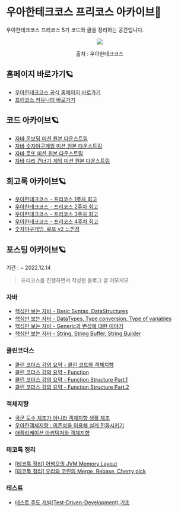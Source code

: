 # 우아한테크코스 프리코스 아카이브🌚

우아한테크코스 프리코스 5기 코드와 글을 정리하는 공간입니다.

<p align ="center">

<img src="https://user-images.githubusercontent.com/39932141/204072572-59aeffaf-d254-43e4-92d1-5a4f7c31a946.jpg" />
<p align ="center">출처 : 우아한테크코스</p>

</p>


## 홈페이지 바로가기🪐

- [우아한테크코스 공식 홈페이지 바로가기](https://woowacourse.github.io/) 
- [프리코스 커뮤니티 바로가기](https://github.com/orgs/woowacourse-precourse/discussions)



## 코드 아카이브🪐
 
 - [자바 온보딩 미션 원본 다운스트림](https://github.com/le2sky/java-onboarding/tree/le2sky)
 - [자바 숫자야구게임 미션 원본 다운스트림](https://github.com/le2sky/java-baseball/tree/le2sky)
 - [자바 로또 미션 원본 다운스트림](https://github.com/le2sky/java-lotto/tree/le2sky)
 - [자바 다리 건너기 게임 미션 원본 다운스트림](https://github.com/le2sky/java-bridge/tree/le2sky)
 
 
 ## 회고록 아카이브🪐 
 - [우아한테크코스 - 프리코스 1주차 회고](https://le2ksy.tistory.com/24)
 - [우아한테크코스 - 프리코스 2주차 회고](https://le2ksy.tistory.com/27)
 - [우아한테크코스 - 프리코스 3주차 회고](https://le2ksy.tistory.com/32)
 - [우아한테크코스 - 프리코스 4주차 회고](https://le2ksy.tistory.com/37)
 - [숫자야구게임, 로또 v2 느낀점](https://le2ksy.tistory.com/47)
 
 ## 포스팅 아카이브🪐
 
기간 : ~ 2022.12.14 
 
 > 프리코스를 진행하면서 작성한 블로그 글 이모저모
 
 ### 자바
 
 - [핵심만 보는 자바 - Basic Syntax, DataStructures](https://le2ksy.tistory.com/21) 
 - [핵심만 보는 자바 - DataTypes, Type conversion, Type of variables](https://le2ksy.tistory.com/22)
 - [핵심만 보는 자바 - Generic과 변성에 대한 이야기](https://le2ksy.tistory.com/23)
 - [핵심만 보는 자바 - String, String Buffer, String Builder](https://le2ksy.tistory.com/28)
 
 
 ### 클린코더스
 - [클린 코더스 강의 요약 - 클린 코드와 객체지향](https://le2ksy.tistory.com/33)
 - [클린 코더스 강의 요약 - Function](https://le2ksy.tistory.com/34)
 - [클린 코더스 강의 요약 - Function Structure Part.1](https://le2ksy.tistory.com/41)
 - [클린 코더스 강의 요약 - Function Structure Part.2](https://le2ksy.tistory.com/44)

 ### 객체지향
 - [국군 도수 체조가 아니라 객체지향 생활 체조](https://le2ksy.tistory.com/36)
 - [우아한객체지향 : 의존성을 이용해 설계 진화시키기](https://le2ksy.tistory.com/43)
 - [애플리케이션 아키텍처와 객체지향](https://le2ksy.tistory.com/45)
 
 ### 테코톡 정리
 - [[테코톡 정리] 어썸오의 JVM Memory Layout](https://le2ksy.tistory.com/30)
 - [[테코톡 정리] 오리와 코린의 Merge, Rebase, Cherry pick](https://le2ksy.tistory.com/25)
 
 ### 테스트
 - [테스트 주도 개발(Test-Driven-Development) 기초](https://le2ksy.tistory.com/26)
 
 
